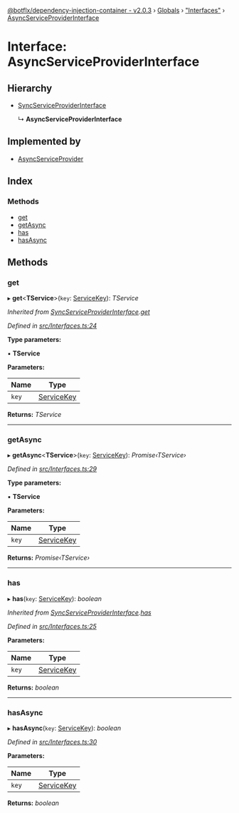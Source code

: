 [@botflx/dependency-injection-container - v2.0.3](../README.md) › [Globals](../globals.md) › ["Interfaces"](../modules/_interfaces_.md) › [AsyncServiceProviderInterface](_interfaces_.asyncserviceproviderinterface.md)

# Interface: AsyncServiceProviderInterface

## Hierarchy

* [SyncServiceProviderInterface](_interfaces_.syncserviceproviderinterface.md)

  ↳ **AsyncServiceProviderInterface**

## Implemented by

* [AsyncServiceProvider](../classes/_implementation_serviceprovider_.asyncserviceprovider.md)

## Index

### Methods

* [get](_interfaces_.asyncserviceproviderinterface.md#get)
* [getAsync](_interfaces_.asyncserviceproviderinterface.md#getasync)
* [has](_interfaces_.asyncserviceproviderinterface.md#has)
* [hasAsync](_interfaces_.asyncserviceproviderinterface.md#hasasync)

## Methods

###  get

▸ **get**<**TService**>(`key`: [ServiceKey](../modules/_interfaces_.md#servicekey)): *TService*

*Inherited from [SyncServiceProviderInterface](_interfaces_.syncserviceproviderinterface.md).[get](_interfaces_.syncserviceproviderinterface.md#get)*

*Defined in [src/Interfaces.ts:24](https://github.com/botflux/dependency-injection-container/blob/f2bcefe/packages/DIContainer/src/Interfaces.ts#L24)*

**Type parameters:**

▪ **TService**

**Parameters:**

Name | Type |
------ | ------ |
`key` | [ServiceKey](../modules/_interfaces_.md#servicekey) |

**Returns:** *TService*

___

###  getAsync

▸ **getAsync**<**TService**>(`key`: [ServiceKey](../modules/_interfaces_.md#servicekey)): *Promise‹TService›*

*Defined in [src/Interfaces.ts:29](https://github.com/botflux/dependency-injection-container/blob/f2bcefe/packages/DIContainer/src/Interfaces.ts#L29)*

**Type parameters:**

▪ **TService**

**Parameters:**

Name | Type |
------ | ------ |
`key` | [ServiceKey](../modules/_interfaces_.md#servicekey) |

**Returns:** *Promise‹TService›*

___

###  has

▸ **has**(`key`: [ServiceKey](../modules/_interfaces_.md#servicekey)): *boolean*

*Inherited from [SyncServiceProviderInterface](_interfaces_.syncserviceproviderinterface.md).[has](_interfaces_.syncserviceproviderinterface.md#has)*

*Defined in [src/Interfaces.ts:25](https://github.com/botflux/dependency-injection-container/blob/f2bcefe/packages/DIContainer/src/Interfaces.ts#L25)*

**Parameters:**

Name | Type |
------ | ------ |
`key` | [ServiceKey](../modules/_interfaces_.md#servicekey) |

**Returns:** *boolean*

___

###  hasAsync

▸ **hasAsync**(`key`: [ServiceKey](../modules/_interfaces_.md#servicekey)): *boolean*

*Defined in [src/Interfaces.ts:30](https://github.com/botflux/dependency-injection-container/blob/f2bcefe/packages/DIContainer/src/Interfaces.ts#L30)*

**Parameters:**

Name | Type |
------ | ------ |
`key` | [ServiceKey](../modules/_interfaces_.md#servicekey) |

**Returns:** *boolean*
